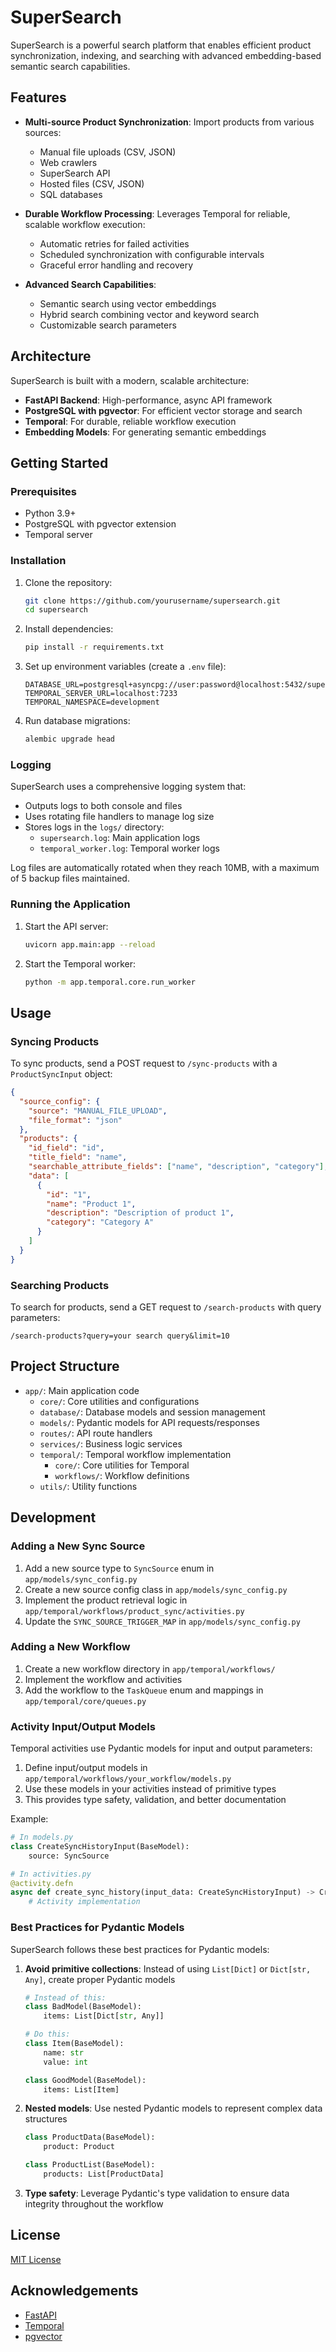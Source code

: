 # SuperSearch

SuperSearch is a powerful search platform that enables efficient product synchronization, indexing, and searching with advanced embedding-based semantic search capabilities.

## Features

- **Multi-source Product Synchronization**: Import products from various sources:
  - Manual file uploads (CSV, JSON)
  - Web crawlers
  - SuperSearch API
  - Hosted files (CSV, JSON)
  - SQL databases

- **Durable Workflow Processing**: Leverages Temporal for reliable, scalable workflow execution:
  - Automatic retries for failed activities
  - Scheduled synchronization with configurable intervals
  - Graceful error handling and recovery

- **Advanced Search Capabilities**:
  - Semantic search using vector embeddings
  - Hybrid search combining vector and keyword search
  - Customizable search parameters

## Architecture

SuperSearch is built with a modern, scalable architecture:

- **FastAPI Backend**: High-performance, async API framework
- **PostgreSQL with pgvector**: For efficient vector storage and search
- **Temporal**: For durable, reliable workflow execution
- **Embedding Models**: For generating semantic embeddings

## Getting Started

### Prerequisites

- Python 3.9+
- PostgreSQL with pgvector extension
- Temporal server

### Installation

1. Clone the repository:
   ```bash
   git clone https://github.com/yourusername/supersearch.git
   cd supersearch
   ```

2. Install dependencies:
   ```bash
   pip install -r requirements.txt
   ```

3. Set up environment variables (create a `.env` file):
   ```
   DATABASE_URL=postgresql+asyncpg://user:password@localhost:5432/supersearch
   TEMPORAL_SERVER_URL=localhost:7233
   TEMPORAL_NAMESPACE=development
   ```

4. Run database migrations:
   ```bash
   alembic upgrade head
   ```

### Logging

SuperSearch uses a comprehensive logging system that:
- Outputs logs to both console and files
- Uses rotating file handlers to manage log size
- Stores logs in the `logs/` directory:
  - `supersearch.log`: Main application logs
  - `temporal_worker.log`: Temporal worker logs

Log files are automatically rotated when they reach 10MB, with a maximum of 5 backup files maintained.

### Running the Application

1. Start the API server:
   ```bash
   uvicorn app.main:app --reload
   ```

2. Start the Temporal worker:
   ```bash
   python -m app.temporal.core.run_worker
   ```

## Usage

### Syncing Products

To sync products, send a POST request to `/sync-products` with a `ProductSyncInput` object:

```json
{
  "source_config": {
    "source": "MANUAL_FILE_UPLOAD",
    "file_format": "json"
  },
  "products": {
    "id_field": "id",
    "title_field": "name",
    "searchable_attribute_fields": ["name", "description", "category"],
    "data": [
      {
        "id": "1",
        "name": "Product 1",
        "description": "Description of product 1",
        "category": "Category A"
      }
    ]
  }
}
```

### Searching Products

To search for products, send a GET request to `/search-products` with query parameters:

```
/search-products?query=your search query&limit=10
```

## Project Structure

- `app/`: Main application code
  - `core/`: Core utilities and configurations
  - `database/`: Database models and session management
  - `models/`: Pydantic models for API requests/responses
  - `routes/`: API route handlers
  - `services/`: Business logic services
  - `temporal/`: Temporal workflow implementation
    - `core/`: Core utilities for Temporal
    - `workflows/`: Workflow definitions
  - `utils/`: Utility functions

## Development

### Adding a New Sync Source

1. Add a new source type to `SyncSource` enum in `app/models/sync_config.py`
2. Create a new source config class in `app/models/sync_config.py`
3. Implement the product retrieval logic in `app/temporal/workflows/product_sync/activities.py`
4. Update the `SYNC_SOURCE_TRIGGER_MAP` in `app/models/sync_config.py`

### Adding a New Workflow

1. Create a new workflow directory in `app/temporal/workflows/`
2. Implement the workflow and activities
3. Add the workflow to the `TaskQueue` enum and mappings in `app/temporal/core/queues.py`

### Activity Input/Output Models

Temporal activities use Pydantic models for input and output parameters:

1. Define input/output models in `app/temporal/workflows/your_workflow/models.py`
2. Use these models in your activities instead of primitive types
3. This provides type safety, validation, and better documentation

Example:
```python
# In models.py
class CreateSyncHistoryInput(BaseModel):
    source: SyncSource

# In activities.py
@activity.defn
async def create_sync_history(input_data: CreateSyncHistoryInput) -> CreateSyncHistoryOutput:
    # Activity implementation
```

### Best Practices for Pydantic Models

SuperSearch follows these best practices for Pydantic models:

1. **Avoid primitive collections**: Instead of using `List[Dict]` or `Dict[str, Any]`, create proper Pydantic models
   ```python
   # Instead of this:
   class BadModel(BaseModel):
       items: List[Dict[str, Any]]
   
   # Do this:
   class Item(BaseModel):
       name: str
       value: int
   
   class GoodModel(BaseModel):
       items: List[Item]
   ```

2. **Nested models**: Use nested Pydantic models to represent complex data structures
   ```python
   class ProductData(BaseModel):
       product: Product
   
   class ProductList(BaseModel):
       products: List[ProductData]
   ```

3. **Type safety**: Leverage Pydantic's type validation to ensure data integrity throughout the workflow

## License

[MIT License](LICENSE)

## Acknowledgements

- [FastAPI](https://fastapi.tiangolo.com/)
- [Temporal](https://temporal.io/)
- [pgvector](https://github.com/pgvector/pgvector) 